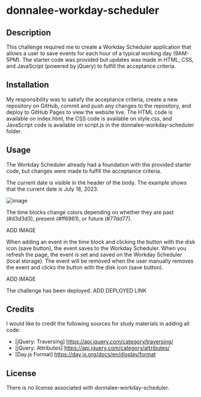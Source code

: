 # donnalee-workday-scheduler

## Description
This challenge required me to create a Workday Scheduler application that allows a user to save events for each hour of a typical working day (9AM-5PM). The starter code was provided but updates was made in HTML, CSS, and JavaScript (powered by jQuery) to fulfill the acceptance criteria. 

## Installation
My responsibility was to satisfy the acceptance criteria, create a new repository on GitHub, commit and push any changes to the repository, and deploy to GitHub Pages to view the website live. The HTML code is available on index.html, the CSS code is available on style.css, and JavaScript code is available on script.js in the donnalee-workday-scheduler folder.

## Usage
The Workday Scheduler already had a foundation with the provided starter code, but changes were made to fulfill the acceptance criteria. 

The current date is visible in the header of the body. The example shows that the current date is July 18, 2023.

![image](https://github.com/dhl287/donnalee-workday-scheduler/assets/133473429/f60723d0-9693-41e5-bf82-e1dbf9d883f7)

The time blocks change colors depending on whether they are past (#d3d3d3), present (#ff6961), or future (#77dd77).

ADD IMAGE

When adding an event in the time block and clicking the button with the disk icon (save button), the event saves to the Workday Scheduler. When you refresh the page, the event is set and saved on the Workday Scheduler (local storage). The event will be removed when the user manually removes the event and clicks the button with the disk icon (save button).

ADD IMAGE

The challenge has been deployed. 
ADD DEPLOYED LINK

## Credits
I would like to credit the following sources for study materials in adding all code: 

* [jQuery: Traversing] https://api.jquery.com/category/traversing/ 
* [jQuery: Attributes] https://api.jquery.com/category/attributes/ 
* [Day.js Format] https://day.js.org/docs/en/display/format 

## License
There is no license associated with donnalee-workday-scheduler.

